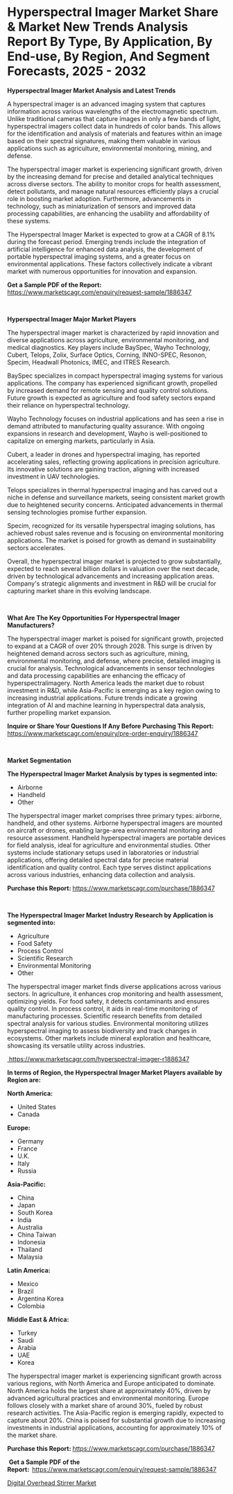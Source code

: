 <p><h1>Hyperspectral Imager Market Share & Market New Trends Analysis Report By Type, By Application, By End-use, By Region, And Segment Forecasts, 2025 - 2032</h1></p><p><strong>Hyperspectral Imager Market Analysis and Latest Trends</strong></p>
<p><p>A hyperspectral imager is an advanced imaging system that captures information across various wavelengths of the electromagnetic spectrum. Unlike traditional cameras that capture images in only a few bands of light, hyperspectral imagers collect data in hundreds of color bands. This allows for the identification and analysis of materials and features within an image based on their spectral signatures, making them valuable in various applications such as agriculture, environmental monitoring, mining, and defense.</p><p>The hyperspectral imager market is experiencing significant growth, driven by the increasing demand for precise and detailed analytical techniques across diverse sectors. The ability to monitor crops for health assessment, detect pollutants, and manage natural resources efficiently plays a crucial role in boosting market adoption. Furthermore, advancements in technology, such as miniaturization of sensors and improved data processing capabilities, are enhancing the usability and affordability of these systems.</p><p>The Hyperspectral Imager Market is expected to grow at a CAGR of 8.1% during the forecast period. Emerging trends include the integration of artificial intelligence for enhanced data analysis, the development of portable hyperspectral imaging systems, and a greater focus on environmental applications. These factors collectively indicate a vibrant market with numerous opportunities for innovation and expansion.</p></p>
<p><strong>Get a Sample PDF of the Report:&nbsp;</strong> <a href="https://www.marketscagr.com/enquiry/request-sample/1886347?utm_campaign=2446&utm_medium=2&utm_source=Github&utm_content=ia&utm_term=20022025&utm_id=hyperspectral-imager">https://www.marketscagr.com/enquiry/request-sample/1886347</a></p>
<p>&nbsp;</p>
<p><strong>Hyperspectral Imager Major Market Players</strong></p>
<p><p>The hyperspectral imager market is characterized by rapid innovation and diverse applications across agriculture, environmental monitoring, and medical diagnostics. Key players include BaySpec, Wayho Technology, Cubert, Telops, Zolix, Surface Optics, Corning, INNO-SPEC, Resonon, Specim, Headwall Photonics, IMEC, and ITRES Research.</p><p>BaySpec specializes in compact hyperspectral imaging systems for various applications. The company has experienced significant growth, propelled by increased demand for remote sensing and quality control solutions. Future growth is expected as agriculture and food safety sectors expand their reliance on hyperspectral technology.</p><p>Wayho Technology focuses on industrial applications and has seen a rise in demand attributed to manufacturing quality assurance. With ongoing expansions in research and development, Wayho is well-positioned to capitalize on emerging markets, particularly in Asia.</p><p>Cubert, a leader in drones and hyperspectral imaging, has reported accelerating sales, reflecting growing applications in precision agriculture. Its innovative solutions are gaining traction, aligning with increased investment in UAV technologies. </p><p>Telops specializes in thermal hyperspectral imaging and has carved out a niche in defense and surveillance markets, seeing consistent market growth due to heightened security concerns. Anticipated advancements in thermal sensing technologies promise further expansion.</p><p>Specim, recognized for its versatile hyperspectral imaging solutions, has achieved robust sales revenue and is focusing on environmental monitoring applications. The market is poised for growth as demand in sustainability sectors accelerates.</p><p>Overall, the hyperspectral imager market is projected to grow substantially, expected to reach several billion dollars in valuation over the next decade, driven by technological advancements and increasing application areas. Company's strategic alignments and investment in R&D will be crucial for capturing market share in this evolving landscape.</p></p>
<p>&nbsp;</p>
<p><strong>What Are The Key Opportunities For Hyperspectral Imager Manufacturers?</strong></p>
<p><p>The hyperspectral imager market is poised for significant growth, projected to expand at a CAGR of over 20% through 2028. This surge is driven by heightened demand across sectors such as agriculture, mining, environmental monitoring, and defense, where precise, detailed imaging is crucial for analysis. Technological advancements in sensor technologies and data processing capabilities are enhancing the efficacy of hyperspectralimagery. North America leads the market due to robust investment in R&D, while Asia-Pacific is emerging as a key region owing to increasing industrial applications. Future trends indicate a growing integration of AI and machine learning in hyperspectral data analysis, further propelling market expansion.</p></p>
<p><strong>Inquire or Share Your Questions If Any Before Purchasing This Report:</strong> <a href="https://www.marketscagr.com/enquiry/pre-order-enquiry/1886347?utm_campaign=2446&utm_medium=2&utm_source=Github&utm_content=ia&utm_term=20022025&utm_id=hyperspectral-imager">https://www.marketscagr.com/enquiry/pre-order-enquiry/1886347</a></p>
<p>&nbsp;</p>
<p><strong>Market Segmentation</strong></p>
<p><strong>The Hyperspectral Imager Market Analysis by types is segmented into:</strong></p>
<p><ul><li>Airborne</li><li>Handheld</li><li>Other</li></ul></p>
<p><p>The hyperspectral imager market comprises three primary types: airborne, handheld, and other systems. Airborne hyperspectral imagers are mounted on aircraft or drones, enabling large-area environmental monitoring and resource assessment. Handheld hyperspectral imagers are portable devices for field analysis, ideal for agriculture and environmental studies. Other systems include stationary setups used in laboratories or industrial applications, offering detailed spectral data for precise material identification and quality control. Each type serves distinct applications across various industries, enhancing data collection and analysis.</p></p>
<p><strong>Purchase this Report:&nbsp;</strong><a href="https://www.marketscagr.com/purchase/1886347?utm_campaign=2446&utm_medium=2&utm_source=Github&utm_content=ia&utm_term=20022025&utm_id=hyperspectral-imager">https://www.marketscagr.com/purchase/1886347</a></p>
<p>&nbsp;</p>
<p><strong>The Hyperspectral Imager Market Industry Research by Application is segmented into:</strong></p>
<p><ul><li>Agriculture</li><li>Food Safety</li><li>Process Control</li><li>Scientific Research</li><li>Environmental Monitoring</li><li>Other</li></ul></p>
<p><p>The hyperspectral imager market finds diverse applications across various sectors. In agriculture, it enhances crop monitoring and health assessment, optimizing yields. For food safety, it detects contaminants and ensures quality control. In process control, it aids in real-time monitoring of manufacturing processes. Scientific research benefits from detailed spectral analysis for various studies. Environmental monitoring utilizes hyperspectral imaging to assess biodiversity and track changes in ecosystems. Other markets include mineral exploration and healthcare, showcasing its versatile utility across industries.</p></p>
<p><a href="https://www.marketscagr.com/hyperspectral-imager-r1886347?utm_campaign=2446&utm_medium=2&utm_source=Github&utm_content=ia&utm_term=20022025&utm_id=hyperspectral-imager">&nbsp;https://www.marketscagr.com/hyperspectral-imager-r1886347</a></p>
<p><strong>In terms of Region, the Hyperspectral Imager Market Players available by Region are:</strong></p>
<p>
    <p> <strong> North America: </strong>
        <ul>
            <li>United States</li>
            <li>Canada</li>
        </ul>
        </p> 
    <p> <strong> Europe: </strong>
        <ul>
            <li>Germany</li>
            <li>France</li>
            <li>U.K.</li>
            <li>Italy</li>
            <li>Russia</li>
        </ul>
        </p> 
    <p> <strong> Asia-Pacific: </strong>
        <ul>
            <li>China</li>
            <li>Japan</li>
            <li>South Korea</li>
            <li>India</li>
            <li>Australia</li>
            <li>China Taiwan</li>
            <li>Indonesia</li>
            <li>Thailand</li>
            <li>Malaysia</li>
        </ul>
        </p> 
    <p> <strong> Latin America: </strong>
        <ul>
            <li>Mexico</li>
            <li>Brazil</li>
            <li>Argentina Korea</li>
            <li>Colombia</li>
        </ul>
        </p> 
    <p> <strong> Middle East & Africa: </strong>
        <ul>
            <li>Turkey</li>
            <li>Saudi</li>
            <li>Arabia</li>
            <li>UAE</li>
            <li>Korea</li>
        </ul>
    </p>
    </p>
<p><p>The hyperspectral imager market is experiencing significant growth across various regions, with North America and Europe anticipated to dominate. North America holds the largest share at approximately 40%, driven by advanced agricultural practices and environmental monitoring. Europe follows closely with a market share of around 30%, fueled by robust research activities. The Asia-Pacific region is emerging rapidly, expected to capture about 20%. China is poised for substantial growth due to increasing investments in industrial applications, accounting for approximately 10% of the market share.</p></p>
<p><strong>Purchase this Report: </strong><a href="https://www.marketscagr.com/purchase/1886347?utm_campaign=2446&utm_medium=2&utm_source=Github&utm_content=ia&utm_term=20022025&utm_id=hyperspectral-imager">https://www.marketscagr.com/purchase/1886347</a></p>
<p>&nbsp;<strong>Get a Sample PDF of the Report:&nbsp;&nbsp;</strong><a href="https://www.marketscagr.com/enquiry/request-sample/1886347?utm_campaign=2446&utm_medium=2&utm_source=Github&utm_content=ia&utm_term=20022025&utm_id=hyperspectral-imager">https://www.marketscagr.com/enquiry/request-sample/1886347</a></p>
<p><strong></strong></p>
<p><p><a href="https://github.com/schwminh2001101/Market-Research-Report-List-1/blob/main/digital-overhead-stirrer-market.md?utm_campaign=2446&utm_medium=2&utm_source=Github&utm_content=ia&utm_term=20022025&utm_id=hyperspectral-imager">Digital Overhead Stirrer Market</a></p></p>